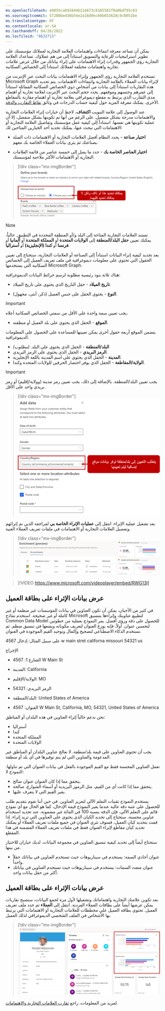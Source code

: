 ```yaml
---
ms.openlocfilehash: e9055ca692844b216673c8185581f0a0bdf95c03
ms.sourcegitcommit: 57280be436b54e2a16d9ec60b653628c9c0051be
ms.translationtype: HT
ms.contentlocale: ar-SA
ms.lasthandoff: 04/26/2022
ms.locfileid: "8632713"
---
```

يمكن أن تساعد معرفة انتماءات واهتمامات العلامة التجارية لعملائك مؤسستك على تطوير استراتيجيات للرعاية والتسويق استناداً إلى من هم عملاؤك. تساعدك العلامة التجارية رؤى الجمهور وقدرات إثراء الاهتمامات على إثراء بياناتك من خلال عرض علامات تجارية واهتمامات مختلفة لعملائك استناداً إلى الخصائص السكانية.

تستخدم العلامة التجارية رؤى الجمهور وإثراء الاهتمامات بيانات البحث عبر الإنترنت من Microsoft Graph لإثراء بيانات العملاء بالعلامة التجارية وانتماءات الاهتمامات. يتم تحديد هذه التقاربات استناداً إلى بيانات من أشخاص ذوي الخصائص السكانية المماثلة استناداً إلى عمرهم وجنسهم وموقعهم. يحدد حجم البحث عبر الإنترنت لعلامة تجارية أو اهتمام مدى التقارب الذي يرتبط به مقطع ديموغرافي بعلامة تجارية أو اهتمام مقارنة بالمقاطع الأخرى. يمكنك معرفة المزيد حول كيفية حساب الدرجات في وثائق [نقاط التقارب والدقة](/dynamics365/customer-insights/audience-insights/enrichment-microsoft-graph#affinity-score-and-confidence).

عند الوصول إلى علامة التبويب **اكتشاف**، لاحظ أن خيارات إثراء العلامات التجارية والاهتمامات مدرجة بشكل منفصل. على الرغم من أنها تم تكوينها بشكل منفصل، إلا أن عملية تكوينها هي نفسها. استناداً إلى كيفية عمل مؤسستك وتفاصيل العلامة التجارية أو الاهتمامات التي تبحث عنها، يمكنك تحديد أحد الخيارين المتاحين لك:

- **اختيار صناعة** - يحدد النظام أفضل العلامات التجارية أو الاهتمامات ذات الصلة بصناعتك ثم يثري بيانات العملاء الخاصة بك معهم.

- **اختيار العناصر الخاصة بك** - حدد ما يصل إلى خمسة عناصر من قائمة العلامات التجارية أو الاهتمامات الأكثر ملاءمة لمؤسستك.

> [!div class="mx-imgBorder"]
> [![عند تحديد علاماتك التجارية، يمكنك اختيار كيفية الإثراء، سواء عن طريق الصناعة أو عن طريق اختيار العلامة التجارية الخاصة بك.](../media/edp-03-01.png)](../media/edp-03-01.png#lightbox)

> [!NOTE]
> تستند العلامات التجارية المتاحة إلى البلد و/أو المنطقة المحددة في التطبيق. حالياً، يمكنك تعيين **حقل البلد/المنطقة** إلى **الولايات المتحدة** أو **المملكة المتحدة** أو **ألمانيا** أو **فرنسا** أو **كندا (الإنجليزية)** أو **أستراليا**.

بعد تحديد كيفية إثراء البيانات استناداً إلى الصناعة أو العلامات التجارية، ستحتاج إلى تعيين الحقول التي تحتوي على معلومات ديموغرافية في ملف تعريف العميل إلى الخصائص السكانية التي يستخدمها Microsoft Graph.

هناك ثلاثة بنود رئيسية مطلوبة لرسم خرائط البيانات الديموغرافية:

- **تاريخ الميلاد** - حقل التاريخ الذي يحتوي على تاريخ الميلاد.

- **النوع** - يحتوي الحقل على جنس العميل (ذكر، أنثى، مجهول).

> [!IMPORTANT]
> يجب تعيين سمة واحدة على الأقل من سمتي الخصائص السكانية أعلاه.

- **الموقع** - الحقل الذي يحتوي على بلد العميل أو منطقته.

يتضمن الموقع أربعة حقول أخرى يمكن تعيينها للمساعدة على الحصول على المعلومات الديموغرافية.  

- **البلد/المنطقة** - الحقل الذي يحتوي على البلد.   *(مطلوب)*
- **الرمز البريدي** - الحقل الذي يحتوي على الرمز البريدي. 
- **المدينة** - الحقل الذي يحتوي على اسم المدينة باللغة الإنجليزية. 
- **الولاية/المقاطعة** - الحقل الذي يوفر اختصار الحرفين للولايات المتحدة وكندا.

> [!IMPORTANT]
> يجب تعيين البلد/المنطقة. بالإضافة إلى ذلك، يجب تعيين رمز مدينة (وولاية/إقليم) أو رمز بريدي واحد على الأقل.

> [!div class="mx-imgBorder"]
> [![يتطلب التعيين إلى بلد أو منطقة بيانات موقع إضافية ليتم تعيينها.](../media/edp-03-02.png)](../media/edp-03-02.png#lightbox)

بعد تشغيل عملية الإثراء، انتقل إلى **عمليات الإثراء الخاصة بي** لمراجعة الذين تم إثرائهم وتفصيل العلامات التجارية أو الاهتمامات في ملفات تعريف العملاء الغنية.

> [!div class="mx-imgBorder"]
> [![علامة التبويب عمليات الإثراء الخاصة بي تظهر حالة عمليات الإثراء الخاصة بك ومعاينة لكل منها.](../media/edp-03-03.png)](../media/edp-03-03.png#lightbox)

> [!VIDEO https://www.microsoft.com/videoplayer/embed/RWG13l]

## <a name="view-enrichment-data-on-the-customer-card"></a>عرض بيانات الإثراء على بطاقة العميل

في كثير من الأحيان، يمكن أن تكون العناوين في بيانات المؤسسات غير منظمة أو غير كاملة أو غير صحيحة. استخدم نماذج Microsoft لتطبيع عناوينك وإثراءها بتنسيق Common Data Model للحصول على دقة ورؤى أفضل.  يمر النموذج بعملية من خطوتين لتحسين عنوان. أولاً، فإنه يوزع العنوان لتعريف مكوناته ويضعها في تنسيق منظم. ثم نستخدم الذكاء الاصطناعي لتصحيح وإكمال وتوحيد القيم الموجودة في العنوان.

على سبيل المثال: إدخال 4567 w main stret californa missouri 54321 us

الإخراج
- الشارع 1: 4567 W Main St
- المدينة: California
- الولاية/الإقليم: MO
- الرمز البريدي: 54321
- البلد/المنطقة: United States of America

- العنوان: 4567‎ W Main St, California, MO, 54321, United States of America

نحن ندعم حالياً إثراء العناوين في هذه البلدان أو المناطق:
- أستراليا
- كندا
- المملكة المتحدة
- الولايات المتحدة

يجب أن تحتوي العناوين على قيمة بلد/منطقة. لا نعالج عناوين البلدان أو المناطق غير المدعومة والعناوين التي لم يتم توفيرها في أي بلد أو منطقة.

تعمل العناوين المحسنة فقط مع القيم الموجودة بالفعل في بيانات العنوان التي تم تناولها. النموذج لا:
- يتحقق مما إذا كان العنوان عنوان صالح.
- يتحقق مما إذا كانت أي من القيم، مثل الرموز البريدية أو أسماء الشوارع، صالحة.
- يغير القيم التي لا يتعرف عليها.

يستخدم النموذج تقنيات التعلم الآلي لتعزيز العناوين. في حين أننا نقوم بتقديم طلب للحصول على عتبة دقة عالية عندما يغير النموذج قيمة الإدخال، كما هو الحال مع أي نموذج قائم على التعلم الآلي، فإن الدقة بنسبة 100 في المائة غير مضمونة.
عند تحديد استخدام عناوين محسنة، ستحتاج إلى تحديد الكيان الذي يحتوي على العناوين التي تريد إثراء. إذا قمت بتحديد كيان العميل، فسوف تثري العنوان في جميع ملفات تعريف العملاء أو يمكنك تحديد كيان مقاطع لإثراء العنوان فقط في ملفات تعريف العملاء المضمنة في هذا المقطع.  

ستحتاج أيضاً إلى تحديد كيفية تنسيق العناوين في مجموعة البيانات.  لديك خياران للاختيار من بينها.  
- عنوان أحادي السمة: يستخدم في سيناريوهات حيث تستخدم العناوين في بياناتك حقلاً واحداً. 
- عنوان متعدد السمات: يستخدم في سيناريوهات حيث تستخدم العناوين في بياناتك أكثر من حقل بيانات واحد.


## <a name="view-enrichment-data-on-the-customer-card"></a>عرض بيانات الإثراء على بطاقة العميل

بعد تكوين علامتك التجارية واهتماماتك وتشغيلها لأول مرة لجمع البيانات، ستصبح تقاربات يمكن عرضها أيضاً على بطاقات العملاء الفردية. انتقل إلى **العملاء** ثم حدد ملف تعريف العميل. تحتوي بطاقة العميل على مخططات للعلامات التجارية أو الاهتمامات التي يرتبط بها الأشخاص في الملف الشخصي الديموغرافي لذلك العميل.

> [!div class="mx-imgBorder"]
> [![بطاقة العملاء التي تظهر الاهتمام المحتمل والعلامات التجارية المحتملة.](../media/edp-03-04.png)](../media/edp-03-04.png#lightbox)

لمزيد من المعلومات، راجع [تقارب العلامات التجارية والاهتمامات](/dynamics365/customer-insights/audience-insights/enrichment-microsoft-graph).
